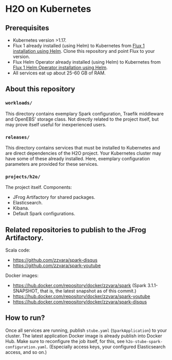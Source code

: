 # H2O on Kubernetes

## Prerequisites

- Kubernetes version >1.17.
- Flux 1 already installed (using Helm) to Kubernetes
  from [Flux 1 installation using Helm](https://docs.fluxcd.io/en/latest/tutorials/get-started-helm/).
  Clone this repository and point Flux to your version.
- Flux Helm Operator already installed (using Helm) to Kubernetes
  from [Flux 1 Helm Operator installation using Helm](https://docs.fluxcd.io/projects/helm-operator/en/stable/).
- All services eat up about 25-60 GB of RAM.  

## About this repository

### `workloads/`

This directory contains exemplary Spark configuration, Traefik middleware
and OpenEBS' storage class. Not directly related to the project itself,
but may prove itself useful for inexperienced users.

### `releases/`

This directory contains services that must be installed to Kubernetes
and are direct dependencies of the H2O project. Your Kubernetes cluster
may have some of these already installed. Here, exemplary configuration
parameters are provided for these services.

### `projects/h2o/`

The project itself. Components:

- JFrog Artifactory for shared packages.
- Elasticsearch.
- Kibana.
- Default Spark configurations.

## Related repositories to publish to the JFrog Artifactory.

Scala code:

- https://github.com/zzvara/spark-disqus
- https://github.com/zzvara/spark-youtube

Docker images:

- https://hub.docker.com/repository/docker/zzvara/spark (Spark 3.1.1-SNAPSHOT,
  that is, the latest snapshot as of this commit.)
- https://hub.docker.com/repository/docker/zzvara/spark-youtube
- https://hub.docker.com/repository/docker/zzvara/spark-disqus

## How to run?

Once all services are running, publish `stube.yaml` (`SparkApplication`) to your cluster.
The latest application Docker image is already publish into Docker Hub.
Make sure to reconfigure the job itself, for this, see
`h2o-stube-spark-configuration.yaml`. (Especially access keys,
your configured Elasticsearch access, and so on.)